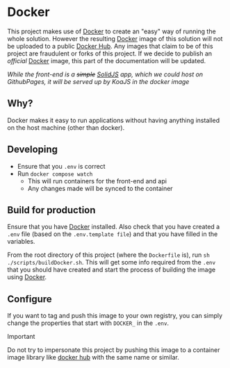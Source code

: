 # Docker

This project makes use of [Docker][docker] to create an "easy" way of running the whole solution. However the resulting [Docker][docker] image of this solution will not be uploaded to a public [Docker Hub][dockerHub]. Any images that claim to be of this project are fraudulent or forks of this project. If we decide to publish an _official_ [Docker][docker] image, this part of the documentation will be updated.

_While the front-end is a ~~simple~~ [SolidJS][solidjs] app, which we could host on GithubPages, it will be served up by KoaJS in the docker image_

## Why?

Docker makes it easy to run applications without having anything installed on the host machine (other than docker). 

## Developing

- Ensure that you `.env` is correct
- Run `docker compose watch`
  - This will run containers for the front-end and api
  - Any changes made will be synced to the container

## Build for production

Ensure that you have [Docker][docker] installed. Also check that you have created a `.env` file (based on the `.env.template file`) and that you have filled in the variables. 

From the root directory of this project (where the `Dockerfile` is), run `sh ./scripts/buildDocker.sh`. This will get some info required from the `.env` that you should have created and start the process of building the image using [Docker][docker].

## Configure

If you want to tag and push this image to your own registry, you can simply change the properties that start with `DOCKER_` in the `.env`.

> [!IMPORTANT]
> Do not try to impersonate this project by pushing this image to a container image library like [docker hub][dockerhub] with the same name or similar.

<!-- Links used in the page -->

[nmsudWebsite]: https://nmsud.com
[docker]: https://www.docker.com
[dockerhub]: https://hub.docker.com
[solidjs]: https://www.solidjs.com
[discord]: https://discord.gg/jQrNeWeTwR